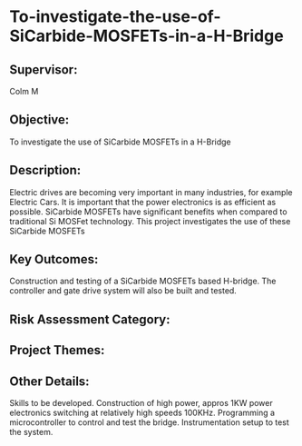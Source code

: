# To-investigate-the-use-of-SiCarbide-MOSFETs-in-a-H-Bridge

## Supervisor: 
Colm M

## Objective: 
To investigate the use of SiCarbide MOSFETs in a H-Bridge

## Description: 
Electric drives are becoming very important in many industries, for example Electric Cars. It is important that the power electronics is as efficient as possible. SiCarbide MOSFETs have significant benefits when compared to traditional Si MOSFet technology. This project investigates the use of these SiCarbide MOSFETs

## Key Outcomes:
Construction and testing of a SiCarbide MOSFETs based H-bridge. The controller and gate drive system will also be built and tested.

## Risk Assessment Category:

## Project Themes:

## Other Details: 
Skills to be developed.
Construction of high power, appros 1KW power electronics switching at relatively high speeds 100KHz.
Programming a microcontroller to control and test the bridge.
Instrumentation setup to test the system.
